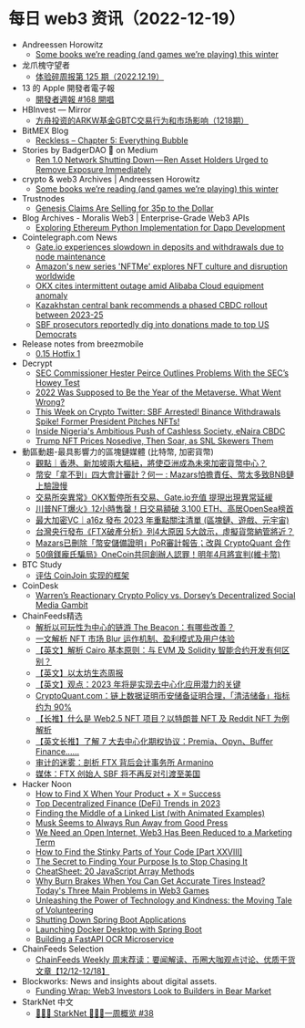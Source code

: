 # 每日 web3 资讯（2022-12-19）

- Andreessen Horowitz
  - [Some books we’re reading (and games we’re playing) this winter](https://a16zcrypto.com/some-books-were-reading-and-games-were-playing-this-winter/)
- 龙爪槐守望者
  - [体验碎周报第 125 期（2022.12.19）](http://www.ftium4.com/ux-weekly-125.html)
- 13 的 Apple 開發者電子報
  - [開發者週報 #168 開唱](https://www.ethanhuang13.com/p/168)
- HBInvest — Mirror
  - [方舟投资的ARKW基金GBTC交易行为和市场影响（1218期）](https://mirror.xyz/hbinvest.eth/O3be8UDVUyHlxqlI4m1vh1crg-OLNiN3ov_FNKF-GJg)
- BitMEX Blog
  - [Reckless – Chapter 5: Everything Bubble](https://blog.bitmex.com/reckless-chapter-5-everything-bubble/)
- Stories by BadgerDAO 🦡 on Medium
  - [Ren 1.0 Network Shutting Down — Ren Asset Holders Urged to Remove Exposure Immediately](https://badgerdao.medium.com/ren-1-0-network-shutting-down-ren-asset-holders-urged-to-remove-exposure-immediately-3049099f808f?source=rss-ffca8eca24a------2)
- crypto & web3 Archives | Andreessen Horowitz
  - [Some books we’re reading (and games we’re playing) this winter](https://a16zcrypto.com/some-books-were-reading-and-games-were-playing-this-winter/)
- Trustnodes
  - [Genesis Claims Are Selling for 35p to the Dollar](https://www.trustnodes.com/2022/12/18/genesis-claims-are-selling-for-35p-to-the-dollar)
- Blog Archives - Moralis Web3 | Enterprise-Grade Web3 APIs
  - [Exploring Ethereum Python Implementation for Dapp Development](https://moralis.io/exploring-ethereum-python-implementation-for-dapp-development/)
- Cointelegraph.com News
  - [Gate.io experiences slowdown in deposits and withdrawals due to node maintenance](https://cointelegraph.com/news/gate-io-experiences-slowdown-in-deposits-and-withdrawals-due-to-node-maintenance)
  - [Amazon's new series 'NFTMe' explores NFT culture and disruption worldwide](https://cointelegraph.com/news/amazon-s-new-series-nftme-explores-nft-culture-and-disruption-worldwide)
  - [OKX cites intermittent outage amid Alibaba Cloud equipment anomaly](https://cointelegraph.com/news/okx-cites-intermittent-outage-amid-alibaba-cloud-equipment-anomaly)
  - [Kazakhstan central bank recommends a phased CBDC rollout between 2023-25](https://cointelegraph.com/news/kazakhstan-central-bank-recommends-a-phased-cbdc-rollout-between-2023-25)
  - [SBF prosecutors reportedly dig into donations made to top US Democrats](https://cointelegraph.com/news/sbf-prosecutors-reportedly-dig-into-donations-made-to-top-us-democrats)
- Release notes from breezmobile
  - [0.15 Hotfix 1](https://github.com/breez/breezmobile/releases/tag/0.15.hf1)
- Decrypt
  - [SEC Commissioner Hester Peirce Outlines Problems With the SEC’s Howey Test](https://decrypt.co/117546/sec-commissioner-hester-peirce-outlines-problems-with-the-sec-howey-test)
  - [2022 Was Supposed to Be the Year of the Metaverse. What Went Wrong?](https://decrypt.co/117195/2022-year-metaverse-what-went-wrong)
  - [This Week on Crypto Twitter: SBF Arrested! Binance Withdrawals Spike! Former President Pitches NFTs!](https://decrypt.co/117523/this-week-on-crypto-twitter-sbf-arrested-binance-withdrawals-spike-former-president-pitches-trump-nfts)
  - [Inside Nigeria's Ambitious Push of Cashless Society, eNaira CBDC](https://decrypt.co/117229/inside-nigerias-ambitious-push-of-cashless-society-and-enaira)
  - [Trump NFT Prices Nosedive, Then Soar, as SNL Skewers Them](https://decrypt.co/117513/trump-nft-prices-crash-saturday-night-live-snl)
- 動區動趨-最具影響力的區塊鏈媒體 (比特幣, 加密貨幣)
  - [觀點｜香港、新加坡兩大樞紐，將使亞洲成為未來加密貨幣中心？](https://www.blocktempo.com/will-hong-kong-and-singapore-make-asia-the-future-hub-of-crypto/)
  - [幣安「拿不到」四大會計審計？何一 : Mazars怕擔責任、幣太多致BNB鏈上驗證慢](https://www.blocktempo.com/yi-he-responds-to-binance-audit-questions/)
  - [交易所突異常》OKX暫停所有交易、Gate.io充值 提現出現異常延緩](https://www.blocktempo.com/okx-was-down-due-to-alibaba-cloud-failure/)
  - [川普NFT爆火》12小時售罄！日交易額破 3,100 ETH、高居OpenSea榜首](https://www.blocktempo.com/trump-digital-trading-card-tops-opensea-sales/)
  - [最大加密VC｜a16z 發布 2023 年重點關注清單 (區塊鏈、遊戲、元宇宙)](https://www.blocktempo.com/big-ideas-in-tech-for-2023-an-a16z-omnibus-by-a16z/)
  - [台灣央行發布《FTX破產分析》列4大原因 5大啟示，虛擬貨幣納管將近？](https://www.blocktempo.com/taiwans-central-bank-releases-ftx-bankruptcy-report/)
  - [Mazars已刪除「幣安儲備證明」PoR審計報告；改與 CryptoQuant 合作](https://www.blocktempo.com/binance-por-removed-from-mazars-site/)
  - [50億鎂龐氏騙局》OneCoin共同創辦人認罪！明年4月將宣判(維卡幣)](https://www.blocktempo.com/co-founder-of-onecoin-pleads-guilty/)
- BTC Study
  - [评估 CoinJoin 实现的框架](https://www.btcstudy.org/2022/12/18/navigating-bitcoin-coinjoin/)
- CoinDesk
  - [Warren’s Reactionary Crypto Policy vs. Dorsey’s Decentralized Social Media Gambit](https://www.coindesk.com/business/2022/12/18/warrens-reactionary-crypto-policy-vs-dorseys-decentralized-social-media-gambit/?utm_medium=referral&utm_source=rss&utm_campaign=headlines)
- ChainFeeds精选
  - [解析以可玩性为中心的链游 The Beacon：有哪些改善？](https://mirror.xyz/0xC36051E2bb2128c18B6E16e5013355A7D950b3F5/iLOrBtHY-Nnw9UmmNF_ds_4bsouP-CvxPc4tP6___JM)
  - [一文解析 NFT 市场 Blur 运作机制、盈利模式及用户体验](https://mp.weixin.qq.com/s/rSLWt2oIK2x4FkQk1KjYSQ)
  - [【英文】解析 Cairo 基本原则：与 EVM 及 Solidity 智能合约开发有何区别？](https://medium.com/nethermind-eth/cairo-fundamentals-stacked-up-against-evm-and-solidity-1d8d4e12b2c3)
  - [【英文】以太坊生态周报](https://weekinethereumnews.com/week-in-ethereum-news-december-17-2022/)
  - [【英文】观点：2023 年将是实现去中心化应用潜力的关键](https://www.coindesk.com/consensus-magazine/2022/12/16/2023-will-be-the-year-of-dapps-heres-what-to-expect/)
  - [CryptoQuant.com：链上数据证明币安储备证明合理，「清洁储备」指标约为 90%](https://cryptoquant.com/dashboard/639937bbfbe454308ff04670)
  - [【长推】什么是 Web2.5 NFT 项目？以特朗普 NFT 及 Reddit NFT 为例解析](https://twitter.com/0xDanielWeb3/status/1604141101811585026)
  - [【英文长推】了解 7 大去中心化期权协议：Premia、Opyn、Buffer Finance......](https://twitter.com/Chinchillah_/status/1604074863836233731)
  - [审计的迷雾：剖析 FTX 背后会计事务所 Armanino](https://www.odaily.news/post/5183897)
  - [媒体：FTX 创始人 SBF 将不再反对引渡至美国](https://www.reuters.com/world/us/sam-bankman-fried-reverse-decision-contesting-extradition-source-2022-12-17/)
- Hacker Noon
  - [How to Find X When Your Product + X = Success](https://hackernoon.com/how-to-find-x-when-your-product-x-success?source=rss)
  - [Top Decentralized Finance (DeFi) Trends in 2023](https://hackernoon.com/top-decentralized-finance-defi-trends-in-2023?source=rss)
  - [Finding the Middle of a Linked List (with Animated Examples)](https://hackernoon.com/finding-the-middle-of-a-linked-list-with-animated-examples?source=rss)
  - [Musk Seems to Always Run Away from Good Press](https://hackernoon.com/musk-seems-to-always-run-away-from-good-press?source=rss)
  - [We Need an Open Internet, Web3 Has Been Reduced to a Marketing Term](https://hackernoon.com/we-need-an-open-internet-web3-has-been-reduced-to-a-marketing-term?source=rss)
  - [How to Find the Stinky Parts of Your Code [Part XXVIII]](https://hackernoon.com/how-to-find-the-stinky-parts-of-your-code-part-xxviii?source=rss)
  - [The Secret to Finding Your Purpose Is to Stop Chasing It](https://hackernoon.com/the-secret-to-finding-your-purpose-is-to-stop-chasing-it?source=rss)
  - [CheatSheet: 20 JavaScript Array Methods](https://hackernoon.com/cheatsheet-20-javascript-array-methods?source=rss)
  - [Why Burn Brakes When You Can Get Accurate Tires Instead? Today's Three Main Problems in Web3 Games](https://hackernoon.com/why-burn-brakes-when-you-can-get-accurate-tires-instead-todays-three-main-problems-in-web3-games?source=rss)
  - [Unleashing the Power of Technology and Kindness: the Moving Tale of Volunteering](https://hackernoon.com/unleashing-the-power-of-technology-and-kindness-the-moving-tale-of-volunteering?source=rss)
  - [Shutting Down Spring Boot Applications](https://hackernoon.com/shutting-down-spring-boot-applications?source=rss)
  - [Launching Docker Desktop with Spring Boot](https://hackernoon.com/launching-docker-desktop-with-spring-boot?source=rss)
  - [Building a FastAPI OCR Microservice](https://hackernoon.com/building-a-fastapi-ocr-microservice?source=rss)
- ChainFeeds Selection
  - [ChainFeeds Weekly 周末荐读：要闻解读、币圈大咖观点讨论、优质干货文章【12/12-12/18】](https://chainfeeds.substack.com/p/chainfeeds-weekly-1212-1218)
- Blockworks: News and insights about digital assets.
  - [Funding Wrap: Web3 Investors Look to Builders in Bear Market](https://blockworks.co/news/web3-funding-builders-in-bear-market)
- StarkNet 中文
  - [👩🏽‍🚀 StarkNet 👨🏽‍🚀一周概览 #38](https://starknetzh.substack.com/p/starknet-38-012)
